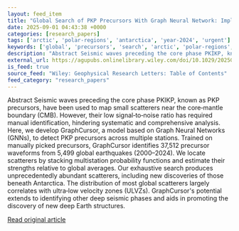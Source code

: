 ```yaml
---
layout: feed_item
title: "Global Search of PKP Precursors With Graph Neural Network: Implications for Scatterers in the Lowermost Mantle"
date: 2025-09-01 04:43:38 +0000
categories: [research_papers]
tags: ['arctic', 'polar-regions', 'antarctica', 'year-2024', 'urgent']
keywords: ['global', 'precursors', 'search', 'arctic', 'polar-regions', 'antarctica', 'year-2024', 'urgent']
description: "Abstract Seismic waves preceding the core phase PKIKP, known as PKP precursors, have been used to map small scatterers near the core‐mantle boundary (CMB)"
external_url: https://agupubs.onlinelibrary.wiley.com/doi/10.1029/2025GL115952?af=R
is_feed: true
source_feed: "Wiley: Geophysical Research Letters: Table of Contents"
feed_category: "research_papers"
---
```


Abstract Seismic waves preceding the core phase PKIKP, known as PKP precursors, have been used to map small scatterers near the core‐mantle boundary (CMB). However, their low signal‐to‐noise ratio has required manual identification, hindering systematic and comprehensive analysis. Here, we develop GraphCursor, a model based on Graph Neural Networks (GNNs), to detect PKP precursors across multiple stations. Trained on manually picked precursors, GraphCursor identifies 37,512 precursor waveforms from 5,499 global earthquakes (2000–2024). We locate scatterers by stacking multistation probability functions and estimate their strengths relative to global averages. Our exhaustive search produces unprecedentedly abundant scatterers, including new discoveries of those beneath Antarctica. The distribution of most global scatterers largely correlates with ultra‐low velocity zones (ULVZs). GraphCursor's potential extends to identifying other deep seismic phases and aids in promoting the discovery of new deep Earth structures.

[Read original article](https://agupubs.onlinelibrary.wiley.com/doi/10.1029/2025GL115952?af=R)
